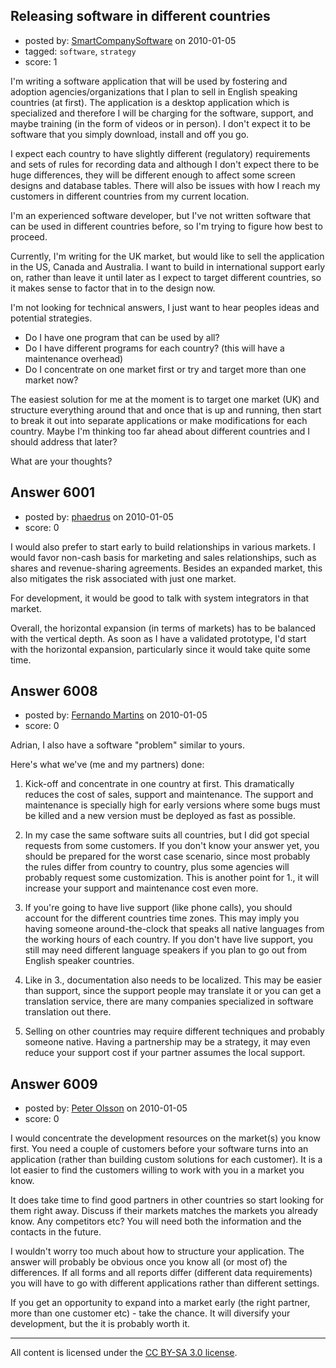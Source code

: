 ## Releasing software in different countries

- posted by: [SmartCompanySoftware](https://stackexchange.com/users/-1/1629-smartcompanysoftware) on 2010-01-05
- tagged: `software`, `strategy`
- score: 1

I'm writing a software application that will be used by fostering and adoption agencies/organizations that I plan to sell in English speaking countries (at first). The application is a desktop application which is specialized and therefore I will be charging for the software, support, and maybe training (in the form of videos or in person). I don't expect it to be software that you simply download, install and off you go.

I expect each country to have slightly different (regulatory) requirements and sets of rules for recording data and although I don't expect there to be huge differences, they will be different enough to affect some screen designs and database tables. There will also be issues with how I reach my customers in different countries from my current location.

I'm an experienced software developer, but I've not written software that can be used in different countries before, so I'm trying to figure how best to proceed.

Currently, I'm writing for the UK market, but would like to sell the application in the US, Canada and Australia. I want to build in international support early on, rather than leave it until later as I expect to target different countries, so it makes sense to factor that in to the design now.

I'm not looking for technical answers, I just want to hear peoples ideas and potential strategies.

 - Do I have one program that can be used by all?
 - Do I have different programs for each country? (this will have a maintenance overhead)
 - Do I concentrate on one market first or try and target more than one market now?

The easiest solution for me at the moment is to target one market (UK) and structure everything around that and once that is up and running, then start to break it out into separate applications or make modifications for each country. Maybe I'm thinking too far ahead about different countries and I should address that later?

What are your thoughts?


## Answer 6001

- posted by: [phaedrus](https://stackexchange.com/users/-1/250-phaedrus) on 2010-01-05
- score: 0

I would also prefer to start early to build relationships in various markets. I would favor non-cash basis for marketing and sales relationships, such as shares and revenue-sharing agreements. Besides an expanded market, this also mitigates the risk associated with just one market. 

For development, it would be good to talk with system integrators in that market.  

Overall, the horizontal expansion (in terms of markets) has to be balanced with the vertical depth. As soon as I have a validated prototype, I'd start with the horizontal expansion, particularly since it would take quite some time.


## Answer 6008

- posted by: [Fernando Martins](https://stackexchange.com/users/-1/1778-fernando-martins) on 2010-01-05
- score: 0

Adrian, I also have a software "problem" similar to yours.

Here's what we've (me and my partners) done:

1. Kick-off and concentrate in one country at first. This dramatically reduces the cost of sales, support and maintenance. The support and maintenance is specially high for early versions where some bugs must be killed and a new version must be deployed as fast as possible.

2. In my case the same software suits all countries, but I did got special requests from some customers. If you don't know your answer yet, you should be prepared for the worst case scenario, since most probably the rules differ from country to country, plus some agencies will probably request some customization. This is another point for 1., it will increase your support and maintenance cost even more.

3. If you're going to have live support (like phone calls), you should account for the different countries time zones. This may imply you having someone around-the-clock that speaks all native languages from the working hours of each country. If you don't have live support, you still may need different language speakers if you plan to go out from English speaker countries.

4. Like in 3., documentation also needs to be localized. This may be easier than support, since the support people may translate it or you can get a translation service, there are many companies specialized in software translation out there.

5. Selling on other countries may require different techniques and probably someone native. Having a partnership may be a strategy, it may even reduce your support cost if your partner assumes the local support.


## Answer 6009

- posted by: [Peter Olsson](https://stackexchange.com/users/-1/2161-peter-olsson) on 2010-01-05
- score: 0

I would concentrate the development resources on the market(s) you know first. You need a couple of customers before your software turns into an application (rather than building custom solutions for each customer). It is a lot easier to find the customers willing to work with you in a market you know.

It does take time to find good partners in other countries so start looking for them right away. Discuss if their markets matches the markets you already know. Any competitors etc? You will need both the information and the contacts in the future.

I wouldn't worry too much about how to structure your application. The answer will probably be obvious once you know all (or most of) the differences. If all forms and all reports differ (different data requirements) you will have to go with different applications rather than different settings.

If you get an opportunity to expand into a market early (the right partner, more than one customer etc) - take the chance. It will diversify your development, but the it is probably worth it.



---

All content is licensed under the [CC BY-SA 3.0 license](https://creativecommons.org/licenses/by-sa/3.0/).
